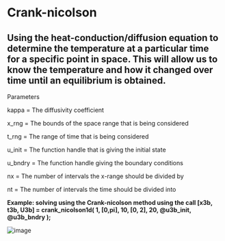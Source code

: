 # Crank-nicolson

## Using the heat-conduction/diffusion equation to determine the temperature at a particular time for a specific point in space. This will allow us to know the temperature and how it changed over time until an equilibrium is obtained. 

Parameters

kappa = The diffusivity coefficient 

x_rng = The bounds of the space range that is being considered

t_rng = The range of time that is being considered

u_init = The function handle that is giving the initial state 

u_bndry = The function handle giving the boundary conditions

nx = The number of intervals the x-range should be divided by

nt = The number of intervals the time should be divided into 

**Example: solving using the Crank-nicolson method using the call [x3b, t3b, U3b] = crank_nicolson1d( 1, [0,pi], 10, [0, 2], 20, @u3b_init, @u3b_bndry );**

![image](https://user-images.githubusercontent.com/58648072/130009700-c8d921d9-e9c0-4af5-9422-3d9bab3a5d95.png)


